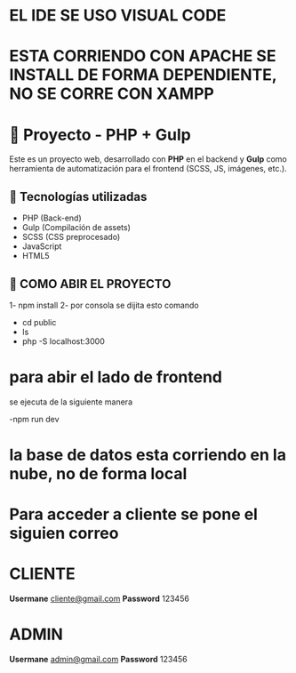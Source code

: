 # EL IDE SE USO VISUAL CODE 

# ESTA CORRIENDO CON APACHE SE INSTALL DE FORMA DEPENDIENTE, NO SE CORRE CON XAMPP

# 💈 Proyecto - PHP + Gulp

Este es un proyecto web, desarrollado con **PHP** en el backend y **Gulp** como herramienta de automatización para el frontend (SCSS, JS, imágenes, etc.).

## 🧰 Tecnologías utilizadas

- PHP (Back-end)
- Gulp (Compilación de assets)
- SCSS (CSS preprocesado)
- JavaScript
- HTML5

## 📁 COMO ABIR EL PROYECTO

1- npm install
2- por consola se dijita esto comando
- cd public 
- ls 
- php -S localhost:3000 

# para abir el lado de frontend

se ejecuta de la siguiente manera 

-npm run dev

# la base de datos esta corriendo en la nube, no de forma local 

# Para acceder a cliente se pone el siguien correo 

# CLIENTE

**Usermane** cliente@gmail.com
**Password** 123456

# ADMIN

**Usermane** admin@gmail.com
**Password** 123456
